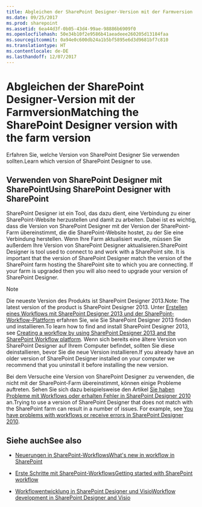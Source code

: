 ```yaml
---
title: Abgleichen der SharePoint Designer-Version mit der Farmversion
ms.date: 09/25/2017
ms.prod: sharepoint
ms.assetid: 6ea44d3f-0b05-43d4-99ae-98886b6909f0
ms.openlocfilehash: 50e34b10f2e9586b41aeadeee260205d13184faa
ms.sourcegitcommit: 0a94e0c600db24a1b5bf5895e6d3d9681bf7c810
ms.translationtype: HT
ms.contentlocale: de-DE
ms.lasthandoff: 12/07/2017
---
```

# <a name="matching-the-sharepoint-designer-version-with-the-farm-version"></a><span data-ttu-id="bc4f7-102">Abgleichen der SharePoint Designer-Version mit der Farmversion</span><span class="sxs-lookup"><span data-stu-id="bc4f7-102">Matching the SharePoint Designer version with the farm version</span></span>
<span data-ttu-id="bc4f7-103">Erfahren Sie, welche Version von SharePoint Designer Sie verwenden sollten.</span><span class="sxs-lookup"><span data-stu-id="bc4f7-103">Learn which version of SharePoint Designer to use.</span></span>
## <a name="using-sharepoint-designer-with-sharepoint"></a><span data-ttu-id="bc4f7-104">Verwenden von SharePoint Designer mit SharePoint</span><span class="sxs-lookup"><span data-stu-id="bc4f7-104">Using SharePoint Designer with SharePoint</span></span>
<span data-ttu-id="bc4f7-105"><a name="section1"> </a></span><span class="sxs-lookup"><span data-stu-id="bc4f7-105"><a name="section1"> </a></span></span>

<span data-ttu-id="bc4f7-p101">SharePoint Designer ist ein Tool, das dazu dient, eine Verbindung zu einer SharePoint-Website herzustellen und damit zu arbeiten. Dabei ist es wichtig, dass die Version von SharePoint Designer mit der Version der SharePoint-Farm übereinstimmt, die die SharePoint-Website hostet, zu der Sie eine Verbindung herstellen. Wenn Ihre Farm aktualisiert wurde, müssen Sie außerdem Ihre Version von SharePoint Designer aktualisieren.</span><span class="sxs-lookup"><span data-stu-id="bc4f7-p101">SharePoint Designer is tool used to connect to and work with a SharePoint site. It is important that the version of SharePoint Designer match the version of the SharePoint farm hosting the SharePoint site to which you are connecting. If your farm is upgraded then you will also need to upgrade your version of SharePoint Designer.</span></span>
  
> [!NOTE]
> <span data-ttu-id="bc4f7-109">Die neueste Version des Produkts ist SharePoint Designer 2013.</span><span class="sxs-lookup"><span data-stu-id="bc4f7-109">Note: The latest version of the product is SharePoint Designer 2013.</span></span> <span data-ttu-id="bc4f7-110">Unter [Erstellen eines Workflows mit SharePoint Designer 2013 und der SharePoint-Workflow-Plattform](creating-a-workflow-by-using-sharepoint-designer-and-the-sharepoint-wo.md) erfahren Sie, wie Sie SharePoint Designer 2013 finden und installieren.</span><span class="sxs-lookup"><span data-stu-id="bc4f7-110">To learn how to find and install SharePoint Designer 2013, see  [Creating a workflow by using SharePoint Designer 2013 and the SharePoint Workflow platform](creating-a-workflow-by-using-sharepoint-designer-and-the-sharepoint-wo.md).</span></span> <span data-ttu-id="bc4f7-111">Wenn sich bereits eine ältere Version von SharePoint Designer auf Ihrem Computer befindet, sollten Sie diese deinstallieren, bevor Sie die neue Version installieren.</span><span class="sxs-lookup"><span data-stu-id="bc4f7-111">If you already have an older version of SharePoint Designer installed on your computer we recommend that you uninstall it before installing the new version.</span></span> 
  
    
    

<span data-ttu-id="bc4f7-p103">Bei dem Versuche eine Version von SharePoint Designer zu verwenden, die nicht mit der SharePoint-Farm übereinstimmt, können einige Probleme auftreten. Sehen Sie sich dazu beispielsweise den Artikel  [Sie haben Probleme mit Workflows oder erhalten Fehler in SharePoint Designer 2010]((http://support.microsoft.com/kb/2794961)) an.</span><span class="sxs-lookup"><span data-stu-id="bc4f7-p103">Trying to use a version of SharePoint Designer that does not match with the SharePoint farm can result in a number of issues. For example, see  [You have problems with workflows or receive errors in SharePoint Designer 2010]((http://support.microsoft.com/kb/2794961)).</span></span>
  
    
    

  
    
    

## <a name="see-also"></a><span data-ttu-id="bc4f7-114">Siehe auch</span><span class="sxs-lookup"><span data-stu-id="bc4f7-114">See also</span></span>
<span data-ttu-id="bc4f7-115"><a name="bk_addresources"> </a></span><span class="sxs-lookup"><span data-stu-id="bc4f7-115"><a name="bk_addresources"> </a></span></span>


-  <span data-ttu-id="bc4f7-116">[Neuerungen in SharePoint-Workflows]((http://msdn.microsoft.com/library/6ab8a28b-fa2f-4530-8b55-a7f663bf15ea.aspx))</span><span class="sxs-lookup"><span data-stu-id="bc4f7-116">[What's new in workflow in SharePoint]((http://msdn.microsoft.com/library/6ab8a28b-fa2f-4530-8b55-a7f663bf15ea.aspx))</span></span>
    
  
-  <span data-ttu-id="bc4f7-117">[Erste Schritte mit SharePoint-Workflows]((http://msdn.microsoft.com/library/cc73be76-a329-449f-90ab-86822b1c2ee8.aspx))</span><span class="sxs-lookup"><span data-stu-id="bc4f7-117">[Getting started with SharePoint workflow]((http://msdn.microsoft.com/library/cc73be76-a329-449f-90ab-86822b1c2ee8.aspx))</span></span>
    
  
-  [<span data-ttu-id="bc4f7-118">Workflowentwicklung in SharePoint Designer und Visio</span><span class="sxs-lookup"><span data-stu-id="bc4f7-118">Workflow development in SharePoint Designer and Visio</span></span>](workflow-development-in-sharepoint-designer-and-visio.md)
    
  

  
    
    

